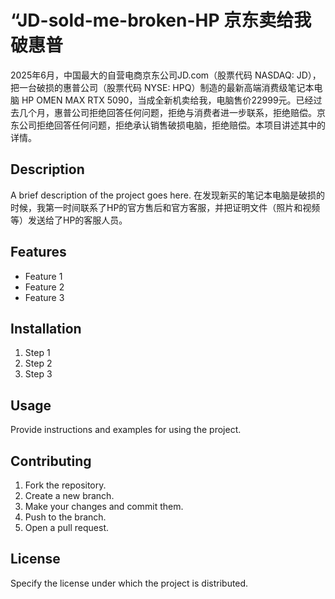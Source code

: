 # **“JD-sold-me-broken-HP** **京东卖给我破惠普**
2025年6月，中国最大的自营电商京东公司JD.com（股票代码 NASDAQ: JD），把一台破损的惠普公司（股票代码 NYSE: HPQ）制造的最新高端消费级笔记本电脑 HP OMEN MAX RTX 5090，当成全新机卖给我，电脑售价22999元。已经过去几个月，惠普公司拒绝回答任何问题，拒绝与消费者进一步联系，拒绝赔偿。京东公司拒绝回答任何问题，拒绝承认销售破损电脑，拒绝赔偿。本项目讲述其中的详情。

## Description
A brief description of the project goes here.
在发现新买的笔记本电脑是破损的时候，我第一时间联系了HP的官方售后和官方客服，并把证明文件（照片和视频等）发送给了HP的客服人员。

## Features
- Feature 1
- Feature 2
- Feature 3

## Installation
1. Step 1
2. Step 2
3. Step 3

## Usage
Provide instructions and examples for using the project.

## Contributing
1. Fork the repository.
2. Create a new branch.
3. Make your changes and commit them.
4. Push to the branch.
5. Open a pull request.

## License
Specify the license under which the project is distributed.

